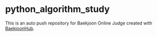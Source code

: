 # python_algorithm_study
This is an auto push repository for Baekjoon Online Judge created with [BaekjoonHub](https://github.com/BaekjoonHub/BaekjoonHub).
